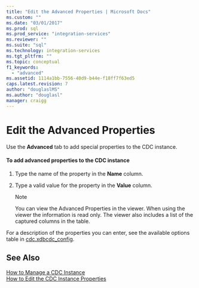 ```yaml
---
title: "Edit the Advanced Properties | Microsoft Docs"
ms.custom: ""
ms.date: "03/01/2017"
ms.prod: sql
ms.prod_service: "integration-services"
ms.reviewer: ""
ms.suite: "sql"
ms.technology: integration-services
ms.tgt_pltfrm: ""
ms.topic: conceptual
f1_keywords: 
  - "advanced"
ms.assetid: 1114a1bb-7556-40d9-b44e-f18ff7f63ed5
caps.latest.revision: 7
author: "douglaslMS"
ms.author: "douglasl"
manager: craigg
---
```

# Edit the Advanced Properties
  Use the **Advanced** tab to add special properties to the CDC instance.  
  
#### To add advanced properties to the CDC instance  
  
1.  Type the name of the property in the **Name** column.  
  
2.  Type a valid value for the property in the **Value** column.  
  
    > [!NOTE]  
    >  You can view the Advanced Properties in the viewer. When using the viewer the information is read only. The viewer also includes a list of the captured columns in the table.  
  
 For a description of the properties you can enter, see the available options table in [cdc.xdbcdc_config](../../integration-services/change-data-capture/the-oracle-cdc-databases.md#BKMK_cdcxdbcdc_config).  
  
## See Also  
 [How to Manage a CDC Instance](../../integration-services/change-data-capture/how-to-manage-a-cdc-instance.md)   
 [How to Edit the CDC Instance Properties](../../integration-services/change-data-capture/how-to-edit-the-cdc-instance-properties.md)  
  
  
